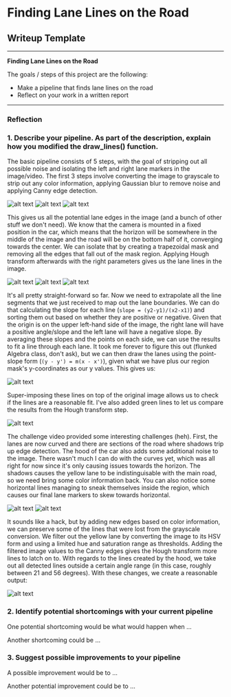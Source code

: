 # **Finding Lane Lines on the Road**

## Writeup Template

---

**Finding Lane Lines on the Road**

The goals / steps of this project are the following:
* Make a pipeline that finds lane lines on the road
* Reflect on your work in a written report


[//]: # (Image References)

[gray]: ./examples/grayscale.jpg "Grayscale"
[blurred]: ./examples/blurred_gray.jpg "Blurred Grayscale"
[canny]: ./examples/canny.jpg "Canny Edge Detection"
[mask]: ./examples/region_mask.jpg "Region Mask"
[masked_edges]: ./examples/masked_edges.jpg "Masked Edges"
[hough]: ./examples/hough_lines.jpg "Hough Transform"
[lines]: ./examples/lane_lines.jpg "Lane Lines"
[out]: ./examples/out.jpg "Final Output"
[shadowed]: ./examples/shadowed_lane.jpg "Shadowed Lane"
[no_yellow]: ./examples/no_yellow_lane.jpg "No Yellow Lane"
[challenge]: ./examples/challenge_out.jpg "Challenge Output"

---

### Reflection

### 1. Describe your pipeline. As part of the description, explain how you modified the draw_lines() function.

The basic pipeline consists of 5 steps, with the goal of stripping out all possible noise and
isolating the left and right lane markers in the image/video. The first 3 steps involve
converting the image to grayscale to strip out any color information, applying Gaussian blur
to remove noise and applying Canny edge detection.

![alt text][gray] ![alt text][blurred] ![alt text][canny]

This gives us all the potential lane edges in the image (and a bunch of other stuff we don't need). We know that the camera is mounted in a fixed position in the car, which means that the horizon will be somewhere in the middle of the image and the road will be on the bottom
half of it, converging towards the center. We can isolate that by creating a trapezoidal mask
and removing all the edges that fall out of the mask region. Applying Hough transform afterwards
with the right parameters gives us the lane lines in the image.

![alt text][mask] ![alt text][masked_edges] ![alt text][hough]

It's all pretty straight-forward so far. Now we need to extrapolate all the line segments
that we just received to map out the lane boundaries. We can do that calculating the slope for each line (`slope = (y2-y1)/(x2-x1)`) and sorting them out based on whether they are positive or
negative. Given that the origin is on the upper left-hand side of the image, the right lane will have a positive angle/slope and the left lane will have a negative slope.  By averaging these slopes and the points on each side, we can use the results to fit a line through each lane.
It took me forever to figure this out (flunked Algebra class, don't ask), but we can then draw the lanes using the point-slope form (`(y - y') = m(x - x')`), given what we have plus our region
mask's y-coordinates as our y values. This gives us:

![alt text][lines]

Super-imposing these lines on top of the original image allows us to check if the lines are
a reasonable fit. I've also added green lines to let us compare the results from the Hough
transform step.

![alt text][out]

The challenge video provided some interesting challenges (heh). First, the lanes are now curved
and there are sections of the road where shadows trip up edge detection. The hood of the car also
adds some additional noise to the image. There wasn't much I can do with the curves yet,
which was all right for now since it's only causing issues towards the horizon. The shadows
causes the yellow lane to be indistinguisable with the main road, so we need bring some color
information back. You can also notice some horizontal lines managing to sneak themselves inside the region, which causes our final lane markers to skew towards horizontal.

![alt text][shadowed] ![alt text][no_yellow]

It sounds like a hack, but by adding new edges based on color information, we can preserve some
of the lines that were lost from the grayscale conversion. We filter out the yellow lane by
converting the image to its HSV form and using a limited hue and saturation range as thresholds.
Adding the filtered image values to the Canny edges gives the Hough transform more lines to latch
on to. With regards to the lines created by the hood, we take out all detected lines outside a
certain angle range (in this case, roughly between 21 and 56 degrees). With these changes,
we create a reasonable output:

![alt text][challenge]

### 2. Identify potential shortcomings with your current pipeline


One potential shortcoming would be what would happen when ...

Another shortcoming could be ...


### 3. Suggest possible improvements to your pipeline

A possible improvement would be to ...

Another potential improvement could be to ...
